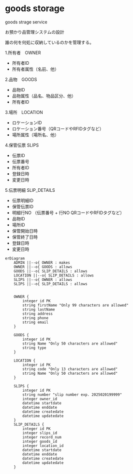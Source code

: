 # goods storage
goods strage service

お預かり品管理システムの設計

誰の何を何処に収納しているのかを管理する。

1.所有者　OWNER
* 所有者ID
* 所有者属性（名前、他）

2.品物　GOODS
* 品物ID
* 品物属性（品名、物品区分、他）
* 所有者ID

3.場所　LOCATION
* ロケーションID
* ロケーション番号（QRコードやRFIDタグなど）
* 場所属性（場所名、他）

4.保管伝票 SLIPS
* 伝票ID
* 伝票番号
* 所有者ID
* 登録日時
* 変更日時

5.伝票明細 SLIP_DETAILS
* 伝票明細ID
* 保管伝票ID
* 明細行NO （伝票番号 + 行NO QRコードやRFIDタグなど）
* 品物ID
* 場所ID
* 保管開始日時
* 保管終了日時
* 登録日時
* 変更日時


```mermaid
erDiagram
    ADMIN ||--o{ OWNER : makes
    OWNER ||--o{ GOODS : allows
    GOODS ||--o{ SLIP_DETAILS : allows
    LOCATION ||--o{ SLIP_DETAILS : allows
    SLIPS ||--o{ OWNER : allows
    SLIPS ||--o{ SLIP_DETAILS : allows

  
    OWNER {
        integer id PK
        string firstName "Only 99 characters are allowed"
        string lastName
        string address
        string phone
        string email
    }

    GOODS {
        integer id PK
        string Name "Only 50 characters are allowed"
        string type
    }
  
    LOCATION {
        integer id PK
        string code "Only 13 characters are allowed"
        string Name "Only 50 characters are allowed"
    }

    SLIPS {
        integer id PK
        string number "slip number exp. 2025020199999"
        integer owner_id
        datetime startdate
        datetime enddate
        datetime createdate
        datetime updatedate
    }
    SLIP_DETAILS {
        integer id PK
        integer slips_id
        integer record_num
        integer goods_id
        integer location_id
        datetime startdate
        datetime enddate
        datetime createdate
        datetime updatedate
    }
```





